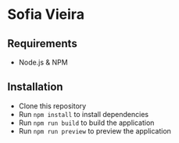 # Sofia Vieira

## Requirements

* Node.js & NPM

## Installation

* Clone this repository
* Run `npm install` to install dependencies
* Run `npm run build` to build the application
* Run `npm run preview` to preview the application
